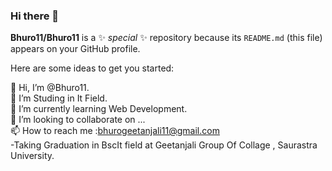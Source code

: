 ### Hi there 👋


**Bhuro11/Bhuro11** is a ✨ _special_ ✨ repository because its `README.md` (this file) appears on your GitHub profile.

Here are some ideas to get you started:

👋 Hi, I’m @Bhuro11. <br>
👀 I’m Studing in It Field.<br>
🌱 I’m currently learning Web Development.<br>
💞️ I’m looking to collaborate on ...<br>
📫 How to reach me :bhurogeetanjali11@gmail.com<br>
-Taking Graduation in BscIt field at Geetanjali Group Of Collage , Saurastra University.<br>
